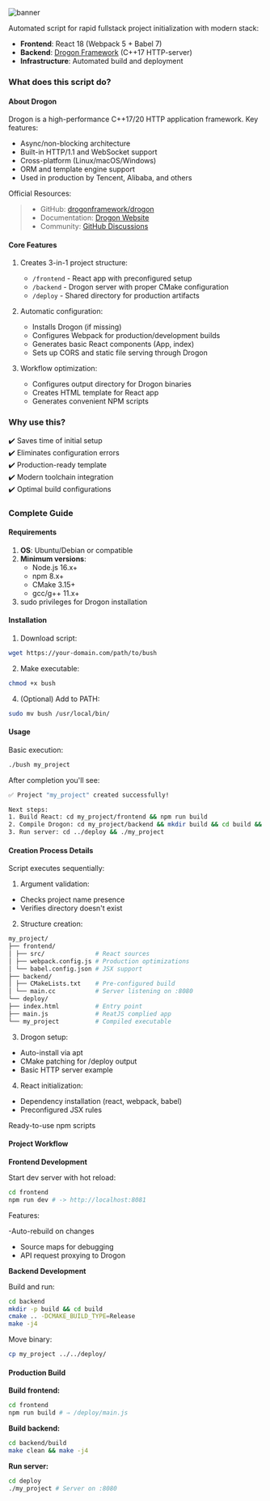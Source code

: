 ![banner](https://github.com/user-attachments/assets/3a55cba2-3988-4ab9-8093-857a17ffa455)

Automated script for rapid fullstack project initialization with modern stack:
- **Frontend**: React 18 (Webpack 5 + Babel 7)
- **Backend**: [Drogon Framework](https://github.com/drogonframework/drogon) (C++17 HTTP-server)
- **Infrastructure**: Automated build and deployment

### What does this script do?

#### About Drogon

Drogon is a high-performance C++17/20 HTTP application framework. Key features:

- Async/non-blocking architecture
- Built-in HTTP/1.1 and WebSocket support
- Cross-platform (Linux/macOS/Windows)
- ORM and template engine support
- Used in production by Tencent, Alibaba, and others

Official Resources:

> - GitHub: [drogonframework/drogon](https://github.com/drogonframework/drogon)
> - Documentation: [Drogon Website](https://drogon.org/)
> - Community: [GitHub Discussions](https://github.com/drogonframework/drogon/discussions)

#### Core Features
1. Creates 3-in-1 project structure:
   - `/frontend` - React app with preconfigured setup
   - `/backend` - Drogon server with proper CMake configuration
   - `/deploy` - Shared directory for production artifacts

2. Automatic configuration:
   - Installs Drogon (if missing)
   - Configures Webpack for production/development builds
   - Generates basic React components (App, index)
   - Sets up CORS and static file serving through Drogon

3. Workflow optimization:
   - Configures output directory for Drogon binaries
   - Creates HTML template for React app
   - Generates convenient NPM scripts

### Why use this?

✔️ Saves time of initial setup  
✔️ Eliminates configuration errors  
✔️ Production-ready template  
✔️ Modern toolchain integration  
✔️ Optimal build configurations

### Complete Guide

#### Requirements
1. **OS**: Ubuntu/Debian or compatible
2. **Minimum versions**:
   - Node.js 16.x+
   - npm 8.x+
   - CMake 3.15+
   - gcc/g++ 11.x+
3. sudo privileges for Drogon installation

#### Installation

1. Download script:

```bash
wget https://your-domain.com/path/to/bush
```

2. Make executable:
   
```bash
chmod +x bush
```

4. (Optional) Add to PATH:

```bash
sudo mv bush /usr/local/bin/
```
   
#### Usage

Basic execution:

```bash
./bush my_project
```

After completion you'll see:

```bash
✅ Project "my_project" created successfully!

Next steps:
1. Build React: cd my_project/frontend && npm run build
2. Compile Drogon: cd my_project/backend && mkdir build && cd build && cmake .. && make
3. Run server: cd ../deploy && ./my_project
```

#### Creation Process Details

Script executes sequentially:

1. Argument validation:

- Checks project name presence
- Verifies directory doesn't exist

2. Structure creation:
   
```bash
my_project/
├── frontend/
│ ├── src/              # React sources
│ ├── webpack.config.js # Production optimizations
│ └── babel.config.json # JSX support
├── backend/
│ ├── CMakeLists.txt    # Pre-configured build
│ └── main.cc           # Server listening on :8080
└── deploy/
├── index.html          # Entry point
├── main.js             # ReatJS complied app
└── my_project          # Compiled executable
```

3. Drogon setup:

- Auto-install via apt
- CMake patching for /deploy output
- Basic HTTP server example

4. React initialization:

- Dependency installation (react, webpack, babel)
- Preconfigured JSX rules

Ready-to-use npm scripts

#### Project Workflow

**Frontend Development**

Start dev server with hot reload:

```bash
cd frontend
npm run dev # -> http://localhost:8081
```

Features:

-Auto-rebuild on changes
- Source maps for debugging
- API request proxying to Drogon

**Backend Development**

Build and run:

```bash
cd backend
mkdir -p build && cd build
cmake .. -DCMAKE_BUILD_TYPE=Release
make -j4
```

Move binary:

```bash
cp my_project ../../deploy/
```

#### Production Build

**Build frontend:**

```bash
cd frontend
npm run build # ⇒ /deploy/main.js
```

**Build backend:**

```bash
cd backend/build
make clean && make -j4
```

**Run server:**

```bash
cd deploy
./my_project # Server on :8080
```
